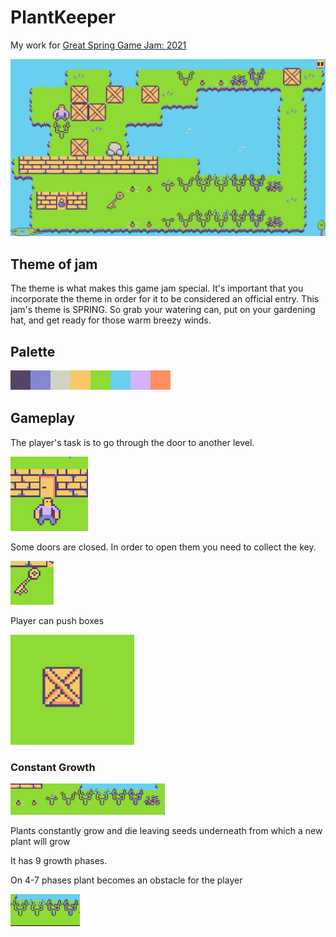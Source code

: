 # PlantKeeper

My work for [Great Spring Game Jam: 2021](https://itch.io/jam/great-spring-game-jam-2021)

![](images/gameplay1.png)

## Theme of jam

The theme is what makes this game jam special. It's important that you incorporate the theme in order 
for it to be considered an official entry. This jam's theme is SPRING. So grab your watering can, put 
on your gardening hat, and get ready for those warm breezy winds.

## Palette

![](images/palette.png)

## Gameplay

The player's task is to go through the door to another level.

![](images/door.png)

Some doors are closed. In order to open them you need to collect the key.

![](images/key.png)

Player can push boxes

![](images/box.png)

### Constant Growth

![](images/plant.png)

Plants constantly grow and die leaving seeds underneath from which a new plant will grow

It has 9 growth phases. 

On 4-7 phases plant becomes an obstacle for the player

![](images/plant_collider.png)
